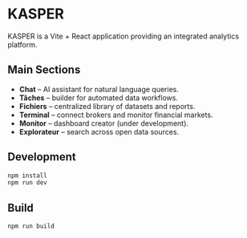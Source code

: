 # KASPER

KASPER is a Vite + React application providing an integrated analytics platform.

## Main Sections
- **Chat** – AI assistant for natural language queries.
- **Tâches** – builder for automated data workflows.
- **Fichiers** – centralized library of datasets and reports.
- **Terminal** – connect brokers and monitor financial markets.
- **Monitor** – dashboard creator (under development).
- **Explorateur** – search across open data sources.

## Development
```bash
npm install
npm run dev
```

## Build
```bash
npm run build
```
